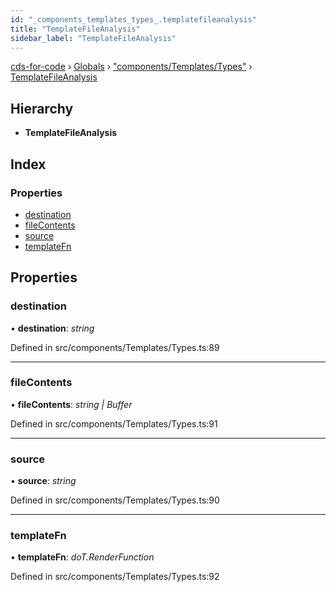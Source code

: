 ```yaml
---
id: "_components_templates_types_.templatefileanalysis"
title: "TemplateFileAnalysis"
sidebar_label: "TemplateFileAnalysis"
---
```


[cds-for-code](../index.md) › [Globals](../globals.md) › ["components/Templates/Types"](../modules/_components_templates_types_.md) › [TemplateFileAnalysis](_components_templates_types_.templatefileanalysis.md)

## Hierarchy

* **TemplateFileAnalysis**

## Index

### Properties

* [destination](_components_templates_types_.templatefileanalysis.md#destination)
* [fileContents](_components_templates_types_.templatefileanalysis.md#filecontents)
* [source](_components_templates_types_.templatefileanalysis.md#source)
* [templateFn](_components_templates_types_.templatefileanalysis.md#templatefn)

## Properties

###  destination

• **destination**: *string*

Defined in src/components/Templates/Types.ts:89

___

###  fileContents

• **fileContents**: *string | Buffer*

Defined in src/components/Templates/Types.ts:91

___

###  source

• **source**: *string*

Defined in src/components/Templates/Types.ts:90

___

###  templateFn

• **templateFn**: *doT.RenderFunction*

Defined in src/components/Templates/Types.ts:92
